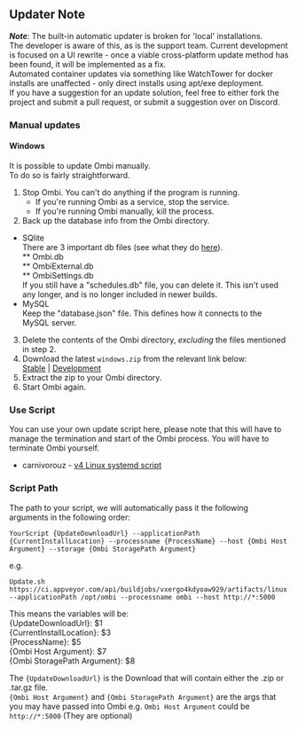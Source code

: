## Updater Note
__*Note*__: The built-in automatic updater is broken for 'local' installations.<br>
The developer is aware of this, as is the support team. Current development is focused on a UI rewrite - once a viable cross-platform update method has been found, it will be implemented as a fix.<br>
Automated container updates via something like WatchTower for docker installs are unaffected - only direct installs using apt/exe deployment.<br>
If you have a suggestion for an update solution, feel free to either fork the project and submit a pull request, or submit a suggestion over on Discord.

### Manual updates
#### Windows
It is possible to update Ombi manually.<br>
To do so is fairly straightforward. <br>

1. Stop Ombi. You can't do anything if the program is running.
    * If you're running Ombi as a service, stop the service.
    * If you're running Ombi manually, kill the process.
2. Back up the database info from the Ombi directory.<br>
* SQlite<br>
There are 3 important db files (see what they do [here](https://github.com/tidusjar/Ombi/wiki/FAQ#what-are-the-dbs-for)).<br>
    ** Ombi.db<br>
    ** OmbiExternal.db<br>
    ** OmbiSettings.db<br>
If you still have a "schedules.db" file, you can delete it. This isn't used any longer, and is no longer included in newer builds.<br>
* MySQL<br>
Keep the "database.json" file. This defines how it connects to the MySQL server.
3. Delete the contents of the Ombi directory, _excluding_ the files mentioned in step 2.
4. Download the latest `windows.zip`  from the relevant link below:<br>
[Stable](https://github.com/tidusjar/Ombi/releases/latest) | [Development](https://ci.appveyor.com/project/tidusjar/requestplex/branch/develop/artifacts)
5. Extract the zip to your Ombi directory. 
6. Start Ombi again.

### Use Script

You can use your own update script here, please note that this will have to manage the termination and start of the Ombi process. You will have to terminate Ombi yourself.<br>
* carnivorouz - [v4 Linux systemd script](https://github.com/carnivorouz/updateOmbi/)

### Script Path

The path to your script, we will automatically pass it the following arguments in the following order:

```
YourScript {UpdateDownloadUrl} --applicationPath {CurrentInstallLocation} --processname {ProcessName} --host {Ombi Host Argument} --storage {Ombi StoragePath Argument}
```

e.g.

```
Update.sh https://ci.appveyor.com/api/buildjobs/vxergo4kdyoaw929/artifacts/linux.tar.gz --applicationPath /opt/ombi --processname ombi --host http://*:5000 
```

This means the variables will be:  
{UpdateDownloadUrl}: $1  
{CurrentInstallLocation}: $3  
{ProcessName}: $5  
{Ombi Host Argument}: $7  
{Ombi StoragePath Argument}: $8  

The `{UpdateDownloadUrl}` is the Download that will contain either the .zip or .tar.gz file.  
`{Ombi Host Argument}` and `{Ombi StoragePath Argument}` are the args that you may have passed into Ombi e.g. `Ombi Host Argument` could be `http://*:5000` (They are optional)